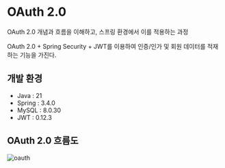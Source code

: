 # OAuth 2.0
OAuth 2.0 개념과 흐름을 이해하고, 스프링 환경에서 이를 적용하는 과정

OAuth 2.0 + Spring Security + JWT를 이용하여 인증/인가 및 회원 데이터를 적재하는 기능을 가진다.

## 개발 환경
- Java : 21
- Spring : 3.4.0
- MySQL : 8.0.30
- JWT : 0.12.3

## OAuth 2.0 흐름도

![oauth](https://github.com/user-attachments/assets/ccd65cb3-0f36-405d-b818-206cf41dfab1)

